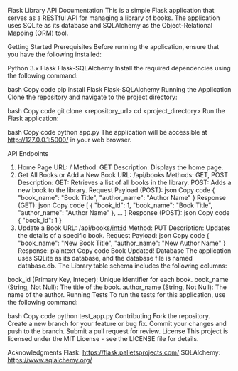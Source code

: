 Flask Library API Documentation
This is a simple Flask application that serves as a RESTful API for managing a library of books. The application uses SQLite as its database and SQLAlchemy as the Object-Relational Mapping (ORM) tool.

Getting Started
Prerequisites
Before running the application, ensure that you have the following installed:

Python 3.x
Flask
Flask-SQLAlchemy
Install the required dependencies using the following command:

bash
Copy code
pip install Flask Flask-SQLAlchemy
Running the Application
Clone the repository and navigate to the project directory:

bash
Copy code
git clone <repository_url>
cd <project_directory>
Run the Flask application:

bash
Copy code
python app.py
The application will be accessible at http://127.0.0.1:5000/ in your web browser.

API Endpoints
1. Home Page
URL: /
Method: GET
Description: Displays the home page.
2. Get All Books or Add a New Book
URL: /api/books
Methods: GET, POST
Description:
GET: Retrieves a list of all books in the library.
POST: Adds a new book to the library.
Request Payload (POST):
json
Copy code
{
  "book_name": "Book Title",
  "author_name": "Author Name"
}
Response (GET):
json
Copy code
[
  {
    "book_id": 1,
    "book_name": "Book Title",
    "author_name": "Author Name"
  },
  ...
]
Response (POST):
json
Copy code
{
  "book_id": 1
}
3. Update a Book
URL: /api/books/<int:id>
Method: PUT
Description: Updates the details of a specific book.
Request Payload:
json
Copy code
{
  "book_name": "New Book Title",
  "author_name": "New Author Name"
}
Response:
plaintext
Copy code
Book Updated!
Database
The application uses SQLite as its database, and the database file is named database.db. The Library table schema includes the following columns:

book_id (Primary Key, Integer): Unique identifier for each book.
book_name (String, Not Null): The title of the book.
author_name (String, Not Null): The name of the author.
Running Tests
To run the tests for this application, use the following command:

bash
Copy code
python test_app.py
Contributing
Fork the repository.
Create a new branch for your feature or bug fix.
Commit your changes and push to the branch.
Submit a pull request for review.
License
This project is licensed under the MIT License - see the LICENSE file for details.

Acknowledgments
Flask: https://flask.palletsprojects.com/
SQLAlchemy: https://www.sqlalchemy.org/

